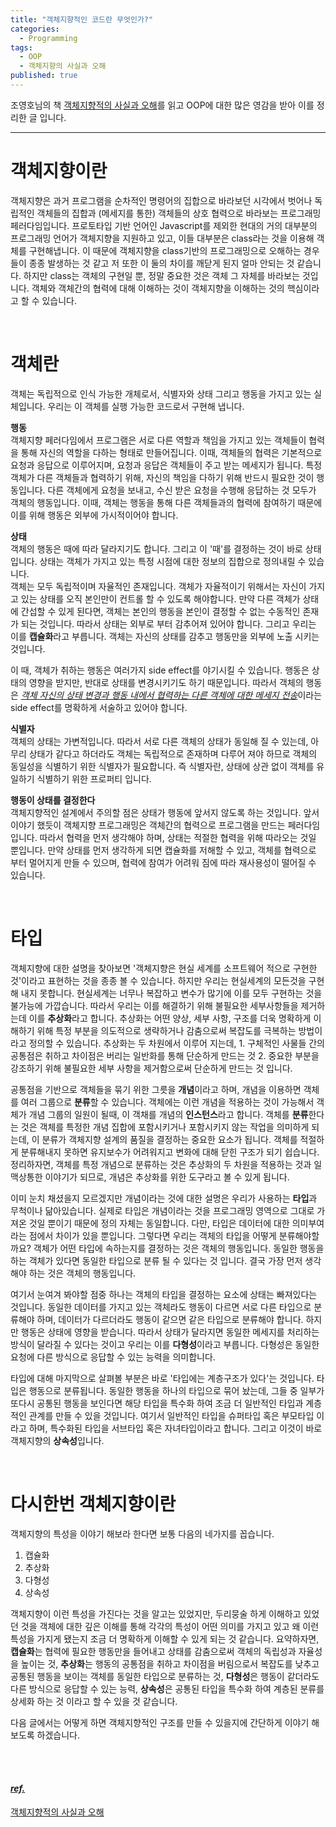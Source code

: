 ```yaml
---
title: "객체지향적인 코드란 무엇인가?"
categories:
  - Programming
tags:
  - OOP
  - 객체지향의 사실과 오해
published: true
---
```


조영호님의 책 [객체지향적의 사실과 오해](https://wikibook.co.kr/object-orientation-ebook/)를 읽고 OOP에 대한 많은 영감을 받아 이를 정리한 글 입니다.

----

# 객체지향이란

객체지향은 과거 프로그램을 순차적인 명령어의 집합으로 바라보던 시각에서 벗어나 독립적인 객체들의 집합과 (메세지를 통한) 객체들의 상호 협력으로 바라보는 프로그래밍 페러다임입니다. 프로토타입 기반 언어인 Javascript를 제외한 현대의 거의 대부분의 프로그래밍 언어가 객체지향을 지원하고 있고, 이들 대부분은 class라는 것을 이용해 객체를 구현해냅니다. 이 때문에 객체지향을 class기반의 프로그래밍으로 오해하는 경우들이 종종 발생하는 것 같고 저 또한 이 둘의 차이를 깨닫게 된지 얼마 안되는 것 같습니다. 하지만 class는 객체의 구현일 뿐, 정말 중요한 것은 객체 그 자체를 바라보는 것입니다. 객체와 객체간의 협력에 대해 이해하는 것이 객체지향을 이해하는 것의 핵심이라고 할 수 있습니다.

<br/>

# 객체란

객체는 독립적으로 인식 가능한 개체로서, 식별자와 상태 그리고 행동을 가지고 있는 실체입니다. 우리는 이 객체를 실행 가능한 코드로서 구현해 냅니다.

**행동**  
객체지향 페러다임에서 프로그램은 서로 다른 역할과 책임을 가지고 있는 객체들이 협력을 통해 자신의 역할을 다하는 형태로 만들어집니다. 이때, 객체들의 협력은 기본적으로 요청과 응답으로 이루어지며, 요청과 응답은 객체들이 주고 받는 메세지가 됩니다. 특정 객체가 다른 객체들과 협력하기 위해, 자신의 책임을 다하기 위해 반드시 필요한 것이 행동입니다. 다른 객체에게 요청을 보내고, 수신 받은 요청을 수행해 응답하는 것 모두가 객체의 행동입니다. 이때, 객체는 행동을 통해 다른 객체들과의 협력에 참여하기 때문에 이를 위해 행동은 외부에 가시적이어야 합니다.

**상태**  
객체의 행동은 때에 따라 달라지기도 합니다. 그리고 이 '때'를 결정하는 것이 바로 상태입니다. 상태는 객체가 가지고 있는 특정 시점에 대한 정보의 집합으로 정의내릴 수 있습니다.  
객체는 모두 독립적이며 자율적인 존재입니다. 객체가 자율적이기 위해서는 자신이 가지고 있는 상태를 오직 본인만이 컨트롤 할 수 있도록 해야합니다. 만약 다른 객체가 상태에 간섭할 수 있게 된다면, 객체는 본인의 행동을 본인이 결정할 수 없는 수동적인 존재가 되는 것입니다. 따라서 상태는 외부로 부터 감추어져 있어야 합니다. 그리고 우리는 이를 **캡슐화**라고 부릅니다. 객체는 자신의 상태를 감추고 행동만을 외부에 노출 시키는 것입니다.

이 때, 객체가 취하는 행동은 여러가지 side effect를 야기시킬 수 있습니다. 행동은 상태의 영향을 받지만, 반대로 상태를 변경시키기도 하기 때문입니다. 따라서 객체의 행동은 <u>*객체 자신의 상태 변경과 행동 내에서 협력하는 다른 객체에 대한 메세지 전송*</u>이라는 side effect를 명확하게 서술하고 있어야 합니다.

**식별자**  
객체의 상태는 가변적입니다. 따라서 서로 다른 객체의 상태가 동일해 질 수 있는데, 아무리 상태가 같다고 하더라도 객체는 독립적으로 존재하며 다루어 져야 하므로 객체의 동일성을 식별하기 위한 식별자가 필요합니다. 즉 식별자란, 상태에 상관 없이 객체를 유일하기 식별하기 위한 프로퍼티 입니다.

**행동이 상태를 결정한다**  
객체지향적인 설계에서 주의할 점은 상태가 행동에 앞서지 않도록 하는 것입니다. 앞서 이야기 했듯이 객체지향 프로그래밍은 객체간의 협력으로 프로그램을 만드는 페러다임입니다. 따라서 협력을 먼저 생각해야 하며, 상태는 적절한 협력을 위해 따라오는 것일 뿐입니다. 만약 상태를 먼저 생각하게 되면 캡슐화를 저해할 수 있고, 객체를 협력으로 부터 멀어지게 만들 수 있으며, 협력에 참여가 어려워 짐에 따라 재사용성이 떨어질 수 있습니다.

<br/>

# 타입

객체지향에 대한 설명을 찾아보면 '객체지향은 현실 세계를 소프트웨어 적으로 구현한 것'이라고 표현하는 것을 종종 볼 수 있습니다. 하지만 우리는 현실세계의 모든것을 구현해 내지 못합니다. 현실세계는 너무나 복잡하고 변수가 많기에 이를 모두 구현하는 것을 불가능에 가깝습니다. 따라서 우리는 이를 해결하기 위해 불필요한 세부사항들을 제거하는데 이를 **추상화**라고 합니다. 추상화는 어떤 양상, 세부 사항, 구조를 더욱 명확하게 이해하기 위해 특정 부분을 의도적으로 생략하거나 감춤으로써 복잡도를 극복하는 방법이라고 정의할 수 있습니다. 추상화는 두 차원에서 이루어 지는데, 1. 구체적인 사물들 간의 공통점은 취하고 차이점은 버리는 일반화를 통해 단순하게 만드는 것  2. 중요한 부분을 강조하기 위해 불필요한 세부 사항을 제거함으로써 단순하게 만드는 것 입니다.

공통점을 기반으로 객체들을 묶기 위한 그릇을 **개념**이라고 하며, 개념을 이용하면 객체를 여러 그룹으로 **분류**할 수 있습니다. 객체에는 이런 개념을 적용하는 것이 가능해서 객체가 개념 그룹의 일원이 될때, 이 객채를 개념의 **인스턴스**라고 합니다. 객체를 **분류**한다는 것은 객체를 특정한 개념 집합에 포함시키거나 포함시키지 않는 작업을 의미하게 되는데, 이 분류가 객체지향 설계의 품질을 결정하는 중요한 요소가 됩니다. 객체를 적절하게 분류해내지 못하면 유지보수가 어려워지고 변화에 대해 닫힌 구조가 되기 쉽습니다. 정리하자면, 객체를 특정 개념으로 분류하는 것은 추상화의 두 차원을 적용하는 것과 일맥상통한 이야기가 되므로, 개념은 추상화를 위한 도구라고 볼 수 있게 됩니다.

이미 눈치 채셨을지 모르겠지만 개념이라는 것에 대한 설명은 우리가 사용하는 **타입**과 무척이나 닮아있습니다. 실제로 타입은 개념이라는 것을 프로그래밍 영역으로 그대로 가져온 것일 뿐이기 때문에 정의 자체는 동일합니다. 다만, 타입은 데이터에 대한 의미부여라는 점에서 차이가 있을 뿐입니다. 그렇다면 우리는 객체의 타입을 어떻게 분류해야할까요? 객체가 어떤 타입에 속하는지를 결정하는 것은 객체의 행동입니다. 동일한 행동을 하는 객체가 있다면 동일한 타입으로 분류 될 수 있다는 것 입니다. 결국 가장 먼저 생각해야 하는 것은 객체의 행동입니다.

여기서 눈여겨 봐야할 점중 하나는 객체의 타입을 결정하는 요소에 상태는 빠져있다는 것입니다. 동일한 데이터를 가지고 있는 객체라도 행동이 다르면 서로 다른 타입으로 분류해야 하며, 데이터가 다르더라도 행동이 같으면 같은 타입으로 분류해야 합니다. 하지만 행동은 상태에 영향을 받습니다. 따라서 상태가 달라지면 동일한 메세지를 처리하는 방식이 달라질 수 있다는 것이고 우리는 이를 **다형성**이라고 부릅니다. 다형성은 동일한 요청에 다른 방식으로 응답할 수 있는 능력을 의미합니다.

타입에 대해 마지막으로 살펴볼 부분은 바로 '타입에는 계층구조가 있다'는 것입니다. 타입은 행동으로 분류됩니다. 동일한 행동을 하나의 타입으로 묶어 놨는데, 그들 중 일부가 또다시 공통된 행동을 보인다면 해당 타입을 특수화 하여 조금 더 일반적인 타입과 계층적인 관계를 만들 수 있을 것입니다. 여기서 일반적인 타입을 슈퍼타입 혹은 부모타입 이라고 하며, 특수화된 타입을 서브타입 혹은 자녀타입이라고 합니다. 그리고 이것이 바로 객체지향의 **상속성**입니다.


<br/>

# 다시한번 객체지향이란

객체지향의 특성을 이야기 해보라 한다면 보통 다음의 네가지를 꼽습니다.
1. 캡슐화
2. 추상화
3. 다형성
4. 상속성

객체지향이 이런 특성을 가진다는 것을 알고는 있었지만, 두리뭉술 하게 이해하고 있었던 것을 객체에 대한 깊은 이해를 통해 각각의 특성이 어떤 의미를 가지고 있고 왜 이런 특성을 가지게 됐는지 조금 더 명확하게 이해할 수 있게 되는 것 같습니다. 요약하자면, **캡슐화**는 협력에 필요한 행동만을 들어내고 상태를 감춤으로써 객체의 독립성과 자율성을 높이는 것, **추상화**는 행동의 공통점을 취하고 차이점을 버림으로서 복잡도를 낮추고 공통된 행동을 보이는 객체를 동일한 타입으로 분류하는 것, **다형성**은 행동이 같더라도 다른 방식으로 응답할 수 있는 능력, **상속성**은 공통된 타입을 특수화 하여 계층된 분류를 상세화 하는 것 이라고 할 수 있을 것 같습니다.

다음 글에서는 어떻게 하면 객체지향적인 구조를 만들 수 있을지에 간단하게 이야기 해보도록 하겠습니다.


<br/><br/>

#### *<u>ref.</u>*
[객체지향적의 사실과 오해](https://wikibook.co.kr/object-orientation-ebook/)